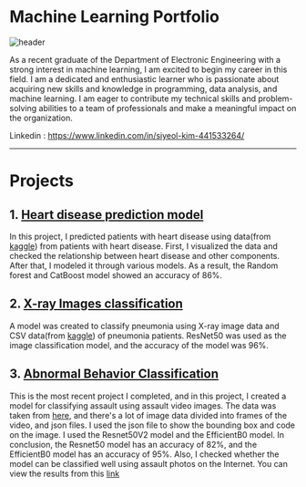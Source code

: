 # Machine Learning Portfolio
![header](https://capsule-render.vercel.app/api?type=waving&color=99CCFF&height=200&section=header&text=Siyeol%20Kim&fontSize=90)

As a recent graduate of the Department of Electronic Engineering with a strong interest in machine learning, I am excited to begin my career in this field. I am a dedicated and enthusiastic learner who is passionate about acquiring new skills and knowledge in programming, data analysis, and machine learning. I am eager to contribute my technical skills and problem-solving abilities to a team of professionals and make a meaningful impact on the organization.


Linkedin : https://www.linkedin.com/in/siyeol-kim-441533264/
***
# Projects
## 1. [Heart disease prediction model](https://github.com/yeol0129/heartdisease/blob/main/pf.md)
 In this project, I predicted patients with heart disease using data(from [kaggle](https://www.kaggle.com/datasets/fedesoriano/heart-failure-prediction?select=heart.csv)) from patients with heart disease.
 First, I visualized the data and checked the relationship between heart disease and other components. After that, I modeled it through various models. As a result, the Random forest and CatBoost model showed an accuracy of 86%.
## 2. [X-ray Images classification](https://github.com/yeol0129/xray_ResNet50_Pneumonia/blob/main/pf.md)
A model was created to classify pneumonia using X-ray image data and CSV data(from [kaggle](https://www.kaggle.com/datasets/praveengovi/coronahack-chest-xraydataset)) of pneumonia patients.
ResNet50 was used as the image classification model, and the accuracy of the model was 96%.
## 3. [Abnormal Behavior Classification](https://github.com/yeol0129/AbnormalBehavior-Classification/blob/master/pf/pf.md)
This is the most recent project I completed, and in this project, I created a model for classifying assault using assault video images.
The data was taken from [here](https://www.aihub.or.kr/aihubdata/data/view.do?currMenu=115&topMenu=100&aihubDataSe=realm&dataSetSn=174), and there's a lot of image data divided into frames of the video, and json files. I used the json file to show the bounding box and code on the image. I used the Resnet50V2 model and the EfficientB0 model. 
In conclusion, the Resnet50 model has an accuracy of 82%, and the EfficientB0 model has an accuracy of 95%. Also, I checked whether the model can be classified well using assault photos on the Internet.
You can view the results from this [link](https://github.com/yeol0129/AbnormalBehavior-Classification/blob/master/pf/pf.md)

